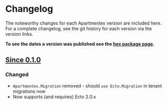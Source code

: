 # Changelog

The noteworthy changes for each Apartmentex version are included here. For a
complete changelog, see the git history for each version via the version links.

**To see the dates a version was published see the [hex package page].**

[hex package page]: https://hex.pm/packages/apartmentex

## [Since 0.1.0]

### Changed

- `Apartmentex.Migration` removed - should `use Ecto.Migration` in tenant
  migrations now
- Now supports (and requires) Ecto 2.0.x

[Since 0.1.0]: https://github.com/Dania02525/apartmentex/compare/v0.1.0...master
